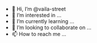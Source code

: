 - 👋 Hi, I’m @vaila-street
- 👀 I’m interested in ...
- 🌱 I’m currently learning ...
- 💞️ I’m looking to collaborate on ...
- 📫 How to reach me ...

<!---
vaila-street/vaila-street is a ✨ special ✨ repository because its `README.md` (this file) appears on your GitHub profile.
You can click the Preview link to take a look at your changes.
--->
